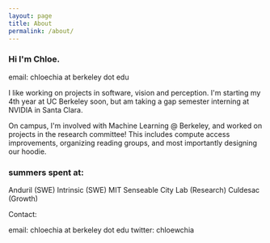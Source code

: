 ```yaml
---
layout: page
title: About
permalink: /about/
---
```



### Hi I'm Chloe.
email: chloechia at berkeley dot edu

I like working on projects in software, vision and perception. I'm starting my 4th year at UC Berkeley soon, but am taking a gap semester interning at NVIDIA in Santa Clara.

On campus, I'm involved with Machine Learning @ Berkeley, and worked on projects in the research committee! This includes compute access improvements, organizing reading groups, and most importantly designing our hoodie. 

### summers spent at: 

Anduril (SWE)
Intrinsic (SWE)
MIT Senseable City Lab (Research)
Culdesac (Growth)

Contact:

email: chloechia at berkeley dot edu
twitter: chloewchia
